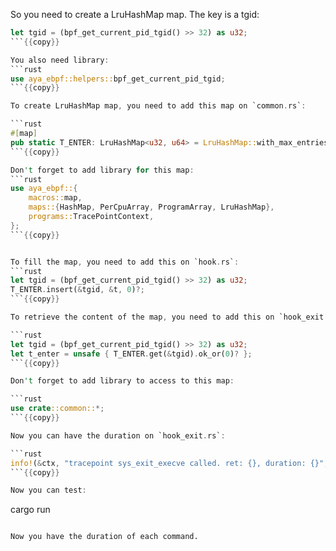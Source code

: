 So you need to create a LruHashMap map. The key is a tgid:

```rust
let tgid = (bpf_get_current_pid_tgid() >> 32) as u32;
```{{copy}}

You also need library:
```rust
use aya_ebpf::helpers::bpf_get_current_pid_tgid;
```{{copy}}

To create LruHashMap map, you need to add this map on `common.rs`:

```rust
#[map]
pub static T_ENTER: LruHashMap<u32, u64> = LruHashMap::with_max_entries(16, 0);
```{{copy}}

Don't forget to add library for this map:
```rust
use aya_ebpf::{
    macros::map,
    maps::{HashMap, PerCpuArray, ProgramArray, LruHashMap},
    programs::TracePointContext,
};
```{{copy}}


To fill the map, you need to add this on `hook.rs`:
```rust
let tgid = (bpf_get_current_pid_tgid() >> 32) as u32;
T_ENTER.insert(&tgid, &t, 0)?;
```{{copy}}

To retrieve the content of the map, you need to add this on `hook_exit.rs`:

```rust
let tgid = (bpf_get_current_pid_tgid() >> 32) as u32;
let t_enter = unsafe { T_ENTER.get(&tgid).ok_or(0)? };
```{{copy}}

Don't forget to add library to access to this map:

```rust
use crate::common::*;
```{{copy}}

Now you can have the duration on `hook_exit.rs`:

```rust
info!(&ctx, "tracepoint sys_exit_execve called. ret: {}, duration: {}", ret, t - t_enter);
```{{copy}}

Now you can test:
```
cargo run
```{{exec interrupt}}

Now you have the duration of each command.
